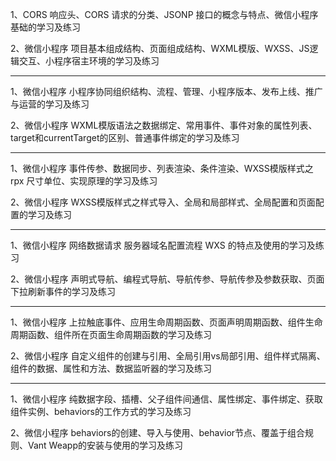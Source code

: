 1、CORS 响应头、CORS 请求的分类、JSONP 接口的概念与特点、微信小程序基础的学习及练习

2、微信小程序 项目基本组成结构、页面组成结构、WXML模版、WXSS、JS逻辑交互、小程序宿主环境的学习及练习

***

1、微信小程序 小程序协同组织结构、流程、管理、小程序版本、发布上线、推广与运营的学习及练习

2、微信小程序 WXML模版语法之数据绑定、常用事件、事件对象的属性列表、target和currentTarget的区别、普通事件绑定的学习及练习

***

1、微信小程序 事件传参、数据同步、列表渲染、条件渲染、WXSS模版样式之 rpx 尺寸单位、实现原理的学习及练习

2、微信小程序 WXSS模版样式之样式导入、全局和局部样式、全局配置和页面配置的学习及练习

***

1、微信小程序 网络数据请求 服务器域名配置流程 WXS 的特点及使用的学习及练习

2、微信小程序 声明式导航、编程式导航、导航传参、导航传参及参数获取、页面下拉刷新事件的学习及练习

***

1、微信小程序 上拉触底事件、应用生命周期函数、页面声明周期函数、组件生命周期函数、组件所在页面生命周期函数的学习及练习

2、微信小程序 自定义组件的创建与引用、全局引用vs局部引用、组件样式隔离、组件的数据、属性和方法、数据监听器的学习及练习

***

1、微信小程序 纯数据字段、插槽、父子组件间通信、属性绑定、事件绑定、获取组件实例、behaviors的工作方式的学习及练习

2、微信小程序 behaviors的创建、导入与使用、behavior节点、覆盖于组合规则、Vant Weapp的安装与使用的学习及练习